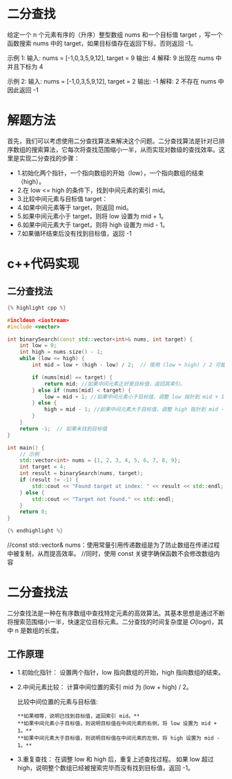 # 二分查找
给定一个 n 个元素有序的（升序）整型数组 nums 和一个目标值 target  ，写一个函数搜索 nums 中的 target，如果目标值存在返回下标，否则返回 -1。

示例 1:
输入: nums = [-1,0,3,5,9,12], target = 9
输出: 4
解释: 9 出现在 nums 中并且下标为 4

示例 2:
输入: nums = [-1,0,3,5,9,12], target = 2
输出: -1
解释: 2 不存在 nums 中因此返回 -1

# 解题方法
首先，我们可以考虑使用二分查找算法来解决这个问题。二分查找算法是针对已排序数组的搜索算法，它每次将查找范围缩小一半，从而实现对数级的查找效率。这里是实现二分查找的步骤：

- 1.初始化两个指针，一个指向数组的开始（low），一个指向数组的结束（high）。
- 2.在 low <= high 的条件下，找到中间元素的索引 mid。
- 3.比较中间元素与目标值 target：
- 4.如果中间元素等于 target，则返回 mid。
- 5.如果中间元素小于 target，则将 low 设置为 mid + 1。
- 6.如果中间元素大于 target，则将 high 设置为 mid - 1。
- 7.如果循环结束后没有找到目标值，返回 -1

# c++代码实现
## 二分查找法
```CPP
{% highlight cpp %}

#incldeun <iostream>
#include <vector>

int binarySearch(const std::vector<int>& nums, int target) {
    int low = 0;
    int high = nums.size() - 1;
    while (low <= high) {
        int mid = low + (high - low) / 2;  // 使用 (low + high) / 2 可能会溢出

        if (nums[mid] == target) {
            return mid; //如果中间元素正好是目标值，返回其索引。
        } else if (nums[mid] < target) {
            low = mid + 1; //如果中间元素小于目标值，调整 low 指针到 mid + 1，即忽略左半部分。
        } else {
            high = mid - 1; //如果中间元素大于目标值，调整 high 指针到 mid - 1，即忽略右半部分。
        }
    }
    return -1;  // 如果未找到目标值
}

int main() {
    // 示例
    std::vector<int> nums = {1, 2, 3, 4, 5, 6, 7, 8, 9};
    int target = 4;
    int result = binarySearch(nums, target);
    if (result != -1) {
        std::cout << "Found target at index: " << result << std::endl;
    } else {
        std::cout << "Target not found." << std::endl;
    }
    return 0;
}

{% endhighlight %}
```
//const std::vector<int>& nums：使用常量引用传递数组是为了防止数组在传递过程中被复制，从而提高效率。
//同时，使用 const 关键字确保函数不会修改数组内容

# 二分查找法
二分查找法是一种在有序数组中查找特定元素的高效算法。其基本思想是通过不断将搜索范围缩小一半，快速定位目标元素。二分查找的时间复杂度是 𝑂(log𝑛)，其中 n 是数组的长度。

## 工作原理

  - 1.初始化指针：
      设置两个指针，low 指向数组的开始，high 指向数组的结束。
    
  - 2.中间元素比较：
      计算中间位置的索引 mid 为 (low + high) / 2。
    
      比较中间位置的元素与目标值:
    
        **如果相等，说明已找到目标值，返回索引 mid。**
        **如果中间元素小于目标值，则说明目标值在中间元素的右侧，将 low 设置为 mid + 1。**
        **如果中间元素大于目标值，则说明目标值在中间元素的左侧，将 high 设置为 mid - 1。**
    
  - 3.重复查找：
      在调整 low 和 high 后，重复上述查找过程。
      如果 low 超过 high，说明整个数组已经被搜索完毕而没有找到目标值，返回 -1。














